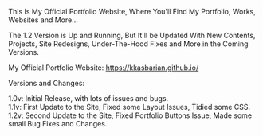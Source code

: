 This Is My Official Portfolio Website, Where You'll Find My Portfolio, Works, Websites and More...

The 1.2 Version is Up and Running, But It'll be Updated With New Contents, Projects, Site Redesigns, Under-The-Hood Fixes and More in the Coming Versions.

My Official Portfolio Website: https://kkasbarian.github.io/

Versions and Changes:

1.0v: Initial Release, with lots of issues and bugs.  
1.1v: First Update to the Site, Fixed some Layout Issues, Tidied some CSS.  
1.2v: Second Update to the Site, Fixed Portfolio Buttons Issue, Made some small Bug Fixes and Changes.

